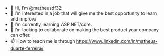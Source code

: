 - 👋 Hi, I’m @matheusdf32
- 👀 I’m interested in a job that will give me the best opportunity to learn and improva
- 🌱 I’m currently learning ASP.NET/core. 
- 💞️ I’m looking to collaborate on making the best product your company can offer.
- 📫 How to reach me is through https://www.linkedin.com/in/matheus-duarte-ferreira/

<!---
matheusdf32/matheusdf32 is a ✨ special ✨ repository because its `README.md` (this file) appears on your GitHub profile.
You can click the Preview link to take a look at your changes.
--->
